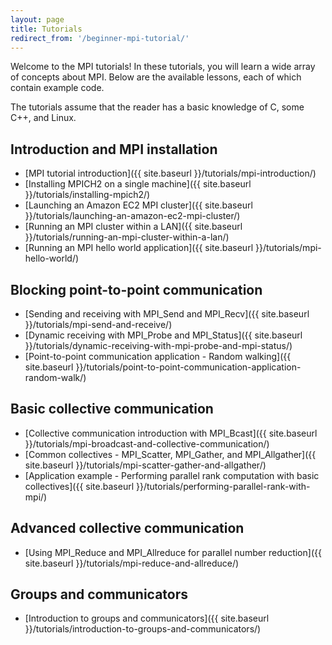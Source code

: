 ```yaml
---
layout: page
title: Tutorials
redirect_from: '/beginner-mpi-tutorial/'
---
```


Welcome to the MPI tutorials! In these tutorials, you will learn a wide array of concepts about MPI. Below are the available lessons, each of which contain example code.

The tutorials assume that the reader has a basic knowledge of C, some C++, and Linux.

## Introduction and MPI installation
* [MPI tutorial introduction]({{ site.baseurl }}/tutorials/mpi-introduction/)
* [Installing MPICH2 on a single machine]({{ site.baseurl }}/tutorials/installing-mpich2/)
* [Launching an Amazon EC2 MPI cluster]({{ site.baseurl }}/tutorials/launching-an-amazon-ec2-mpi-cluster/)
* [Running an MPI cluster within a LAN]({{ site.baseurl }}/tutorials/running-an-mpi-cluster-within-a-lan/)
* [Running an MPI hello world application]({{ site.baseurl }}/tutorials/mpi-hello-world/)

## Blocking point-to-point communication
* [Sending and receiving with MPI_Send and MPI_Recv]({{ site.baseurl }}/tutorials/mpi-send-and-receive/)
* [Dynamic receiving with MPI_Probe and MPI_Status]({{ site.baseurl }}/tutorials/dynamic-receiving-with-mpi-probe-and-mpi-status/)
* [Point-to-point communication application - Random walking]({{ site.baseurl }}/tutorials/point-to-point-communication-application-random-walk/)

## Basic collective communication
* [Collective communication introduction with MPI_Bcast]({{ site.baseurl }}/tutorials/mpi-broadcast-and-collective-communication/)
* [Common collectives - MPI_Scatter, MPI_Gather, and MPI_Allgather]({{ site.baseurl }}/tutorials/mpi-scatter-gather-and-allgather/)
* [Application example - Performing parallel rank computation with basic collectives]({{ site.baseurl }}/tutorials/performing-parallel-rank-with-mpi/)

## Advanced collective communication
* [Using MPI_Reduce and MPI_Allreduce for parallel number reduction]({{ site.baseurl }}/tutorials/mpi-reduce-and-allreduce/)

## Groups and communicators
* [Introduction to groups and communicators]({{ site.baseurl }}/tutorials/introduction-to-groups-and-communicators/)
